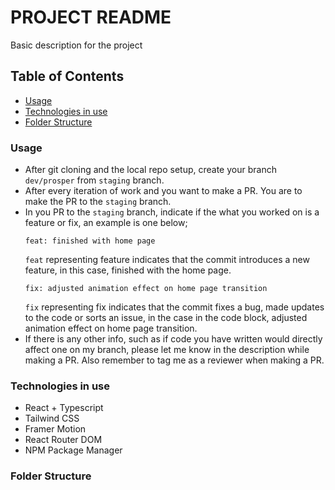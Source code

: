 # PROJECT README
Basic description for the project


## Table of Contents
- [Usage](#usage)
- [Technologies in use](#technologies-in-use)
- [Folder Structure](#folder-structure)


### Usage
- After git cloning and the local repo setup, create your branch `dev/prosper` from `staging` branch. 
- After every iteration of work and you want to make a PR. You are to make the PR to the `staging` branch.
- In you PR to the `staging` branch, indicate if the what you worked on is a feature or fix, an example is one below;
  ```
  feat: finished with home page
  ```
  `feat` representing feature indicates that the commit introduces a new feature, in this case, finished with the home page.
  ```
  fix: adjusted animation effect on home page transition
  ```
  `fix` representing fix indicates that the commit fixes a bug, made updates to the code or sorts an issue, in the case in the code block, adjusted animation effect on home page transition.
- If there is any other info, such as if code you have written would directly affect one on my branch, please let me know in the description while making a PR. Also remember to tag me as a reviewer when making a PR.

### Technologies in use
- React + Typescript
- Tailwind CSS
- Framer Motion
- React Router DOM
- NPM Package Manager

### Folder Structure

